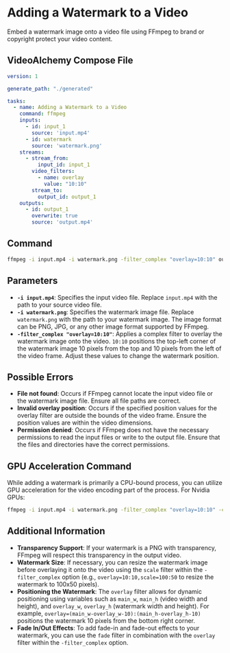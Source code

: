 # Adding a Watermark to a Video

Embed a watermark image onto a video file using FFmpeg to brand or copyright protect your video content.

## VideoAlchemy Compose File

```yaml
version: 1

generate_path: "./generated"

tasks:
  - name: Adding a Watermark to a Video
    command: ffmpeg
    inputs:
      - id: input_1
        source: 'input.mp4'
      - id: watermark
        source: 'watermark.png'
    streams:
      - stream_from:
          input_id: input_1
        video_filters:
          - name: overlay
            value: "10:10"
        stream_to:
          output_id: output_1
    outputs:
      - id: output_1
        overwrite: true
        source: 'output.mp4'
```

## Command

```bash
ffmpeg -i input.mp4 -i watermark.png -filter_complex "overlay=10:10" output.mp4
```

## Parameters

- **`-i input.mp4`**: Specifies the input video file. Replace `input.mp4` with the path to your source video file.
- **`-i watermark.png`**: Specifies the watermark image file. Replace `watermark.png` with the path to your watermark image. The image format can be PNG, JPG, or any other image format supported by FFmpeg.
- **`-filter_complex "overlay=10:10"`**: Applies a complex filter to overlay the watermark image onto the video. `10:10` positions the top-left corner of the watermark image 10 pixels from the top and 10 pixels from the left of the video frame. Adjust these values to change the watermark position.

## Possible Errors

- **File not found**: Occurs if FFmpeg cannot locate the input video file or the watermark image file. Ensure all file paths are correct.
- **Invalid overlay position**: Occurs if the specified position values for the overlay filter are outside the bounds of the video frame. Ensure the position values are within the video dimensions.
- **Permission denied**: Occurs if FFmpeg does not have the necessary permissions to read the input files or write to the output file. Ensure that the files and directories have the correct permissions.

## GPU Acceleration Command

While adding a watermark is primarily a CPU-bound process, you can utilize GPU acceleration for the video encoding part of the process. For Nvidia GPUs:

```bash
ffmpeg -i input.mp4 -i watermark.png -filter_complex "overlay=10:10" -c:v h264_nvenc output.mp4
```


## Additional Information

- **Transparency Support**: If your watermark is a PNG with transparency, FFmpeg will respect this transparency in the output video.
- **Watermark Size**: If necessary, you can resize the watermark image before overlaying it onto the video using the `scale` filter within the `-filter_complex` option (e.g., `overlay=10:10,scale=100:50` to resize the watermark to 100x50 pixels).
- **Positioning the Watermark**: The `overlay` filter allows for dynamic positioning using variables such as `main_w`, `main_h` (video width and height), and `overlay_w`, `overlay_h` (watermark width and height). For example, `overlay=(main_w-overlay_w-10):(main_h-overlay_h-10)` positions the watermark 10 pixels from the bottom right corner.
- **Fade In/Out Effects**: To add fade-in and fade-out effects to your watermark, you can use the `fade` filter in combination with the `overlay` filter within the `-filter_complex` option.

